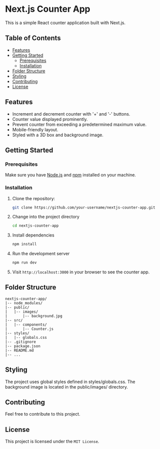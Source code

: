 # Next.js Counter App

This is a simple React counter application built with Next.js.

## Table of Contents

- [Features](#features)
- [Getting Started](#getting-started)
  - [Prerequisites](#prerequisites)
  - [Installation](#installation)
- [Folder Structure](#folder-structure)
- [Styling](#styling)
- [Contributing](#contributing)
- [License](#license)

## Features

- Increment and decrement counter with '+' and '-' buttons.
- Counter value displayed prominently.
- Prevent counter from exceeding a predetermined maximum value.
- Mobile-friendly layout.
- Styled with a 3D box and background image.

## Getting Started

### Prerequisites

Make sure you have [Node.js](https://nodejs.org/) and [npm](https://www.npmjs.com/) installed on your machine.

### Installation

1. Clone the repository:

   ```bash
   git clone https://github.com/your-username/nextjs-counter-app.git

2. Change into the project directory

    ```bash
    cd nextjs-counter-app

3. Install dependencies

    ```bash
    npm install

4. Run the development server

    ```bash
    npm run dev

5. Visit ``http://localhost:3000`` in your browser to see the counter app.

## Folder Structure

```
nextjs-counter-app/
|-- node_modules/
|-- public/
|   |-- images/
|       |-- background.jpg
|-- src/
|   |-- components/
|       |-- Counter.js
|-- styles/
|   |-- globals.css
|-- .gitignore
|-- package.json
|-- README.md
|-- ...
```
## Styling
The project uses global styles defined in styles/globals.css. The background image is located in the public/images/ directory.

## Contributing
Feel free to contribute to this project.

## License
This project is licensed under the ``MIT License``.
